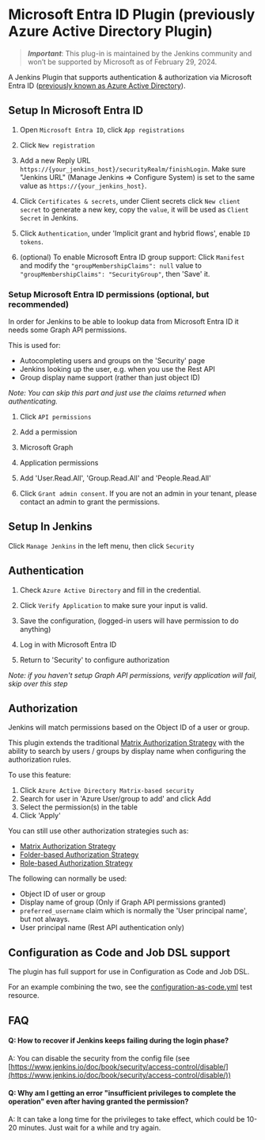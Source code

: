 # Microsoft Entra ID Plugin (previously Azure Active Directory Plugin)

> ***Important***: This plug-in is maintained by the Jenkins community and won’t be supported by Microsoft as of February 29, 2024.

A Jenkins Plugin that supports authentication & authorization via Microsoft Entra ID ([previously known as Azure Active Directory](https://learn.microsoft.com/entra/fundamentals/new-name)).

## Setup In Microsoft Entra ID

1. Open `Microsoft Entra ID`, click `App registrations`

1. Click `New registration`

1. Add a new Reply URL `https://{your_jenkins_host}/securityRealm/finishLogin`. Make sure "Jenkins URL" (Manage Jenkins => Configure System) is set to the same value as `https://{your_jenkins_host}`.

1. Click `Certificates & secrets`, under Client secrets click `New client secret` to generate a new key, copy the `value`, it will be used as `Client Secret` in Jenkins.

1. Click `Authentication`, under 'Implicit grant and hybrid flows', enable `ID tokens`.

1. (optional) To enable Microsoft Entra ID group support: Click `Manifest` and modify the `"groupMembershipClaims": null` value to `"groupMembershipClaims": "SecurityGroup"`, then 'Save' it.

### Setup Microsoft Entra ID permissions (optional, but recommended)

In order for Jenkins to be able to lookup data from Microsoft Entra ID it needs some Graph API permissions.

This is used for:

* Autocompleting users and groups on the 'Security' page
* Jenkins looking up the user, e.g. when you use the Rest API
* Group display name support (rather than just object ID)

_Note: You can skip this part and just use the claims returned when authenticating._

1. Click `API permissions`

1. Add a permission

1. Microsoft Graph

1. Application permissions

1. Add 'User.Read.All', 'Group.Read.All' and 'People.Read.All'

1. Click `Grant admin consent`. If you are not an admin in your tenant, please contact an admin to grant the permissions.

## Setup In Jenkins

Click `Manage Jenkins` in the left menu, then click `Security`

## Authentication

1. Check `Azure Active Directory` and fill in the credential.

1. Click `Verify Application` to make sure your input is valid.

1. Save the configuration, (logged-in users will have permission to do anything)

1. Log in with Microsoft Entra ID

1. Return to 'Security' to configure authorization

_Note: if you haven't setup Graph API permissions, verify application will fail, skip over this step_

## Authorization

Jenkins will match permissions based on the Object ID of a user or group.

This plugin extends the traditional [Matrix Authorization Strategy](https://plugins.jenkins.io/matrix-auth/)
with the ability to search by users / groups by display name when configuring the authorization rules.

To use this feature:

1. Click `Azure Active Directory Matrix-based security`
1. Search for user in 'Azure User/group to add' and click Add
1. Select the permission(s) in the table
1. Click 'Apply'

You can still use other authorization strategies such as:

* [Matrix Authorization Strategy](https://plugins.jenkins.io/matrix-auth/)
* [Folder-based Authorization Strategy](https://plugins.jenkins.io/folder-auth/)
* [Role-based Authorization Strategy](https://plugins.jenkins.io/role-strategy/)

The following can normally be used:

* Object ID of user or group
* Display name of group (Only if Graph API permissions granted)
* `preferred_username` claim which is normally the 'User principal name', but not always.
* User principal name (Rest API authentication only)

## Configuration as Code and Job DSL support
The plugin has full support for use in Configuration as Code and Job DSL.

For an example combining the two, see the [configuration-as-code.yml](./src/test/resources/com/microsoft/jenkins/azuread/integrations/casc/configuration-as-code.yml) test resource.

## FAQ
#### Q: How to recover if Jenkins keeps failing during the login phase?
A: You can disable the security from the config file (see [https://www.jenkins.io/doc/book/security/access-control/disable/](https://www.jenkins.io/doc/book/security/access-control/disable/))

#### Q: Why am I getting an error "insufficient privileges to complete the operation" even after having granted the permission?

A: It can take a long time for the privileges to take effect, which could be 10-20 minutes. Just wait for a while and try again.
